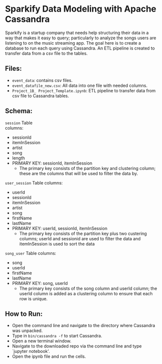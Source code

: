 # Sparkify Data Modeling with Apache Cassandra

Sparkify is a startup company that needs help structuring their data in a way that makes it easy to query; particularly to analyze the songs users are listening to on the music streaming app. The goal here is to create a database to run each query using Cassandra. An ETL pipeline is created to transfer data from a csv file to the tables.

## Files:
* `event_data`: contains csv files.
* `event_datafile_new.csv`: All data into one file with needed columns.
* `Project_1B_ Project_Template.ipynb`: ETL pipeline to transfer data from csv file to Cassandra tables.

## Schema:
`session` Table  
columns: 
* sessionId  
* itemInSession  
* artist  
* song  
* length  
* PRIMARY KEY: sessionId, itemInSession
    - The primary key consists of the partition key and clustering column; these are the columns that will be used to filter the data by.

`user_session` Table
columns:
* userId
* sessionId
* itemInSession
* artist
* song
* firstName
* lastName
* PRIMARY KEY: userId, sessionId, itemInSession
    - The primary key consists of the partition key plus two custering columns; userId and sessionid are used to filter the data and itemInSession is used to sort the data

`song_user` Table
columns:
* song
* userId
* firstName
* lastName
* PRIMARY KEY: song, userId
    - The primary key consists of the song column and userId column; the userId column is added as a clustering column to ensure that each row is unique.



## How to Run:
* Open the command line and navigate to the directory where Cassandra was unpacked.
* Type in `bin/cassandra -f` to start Cassandra.
* Open a new terminal window.
* Navigate to the downloaded repo via the command line and type `jupyter notebook'.
* Open the ipynb file and run the cells.

